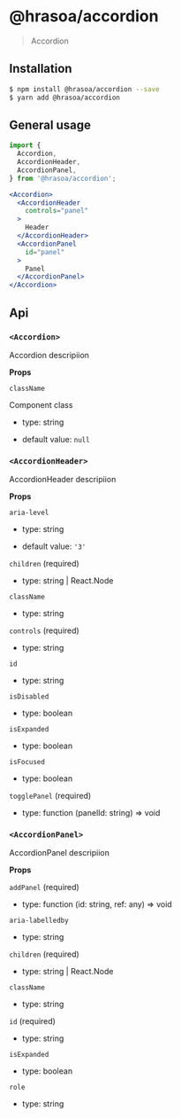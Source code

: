 # @hrasoa/accordion

> Accordion

## Installation

```bash
$ npm install @hrasoa/accordion --save
$ yarn add @hrasoa/accordion
```

## General usage

```jsx
import {
  Accordion,
  AccordionHeader,
  AccordionPanel,
} from '@hrasoa/accordion';

<Accordion>
  <AccordionHeader
    controls="panel"
  >
    Header
  </AccordionHeader>
  <AccordionPanel
    id="panel"
  >
    Panel
  </AccordionPanel>
</Accordion>
```


## Api

### `<Accordion>`

Accordion descripiion

**Props**

`className` 

Component class

* type: string

* default value: `null`

### `<AccordionHeader>`

AccordionHeader descripiion

**Props**

`aria-level` 

* type: string

* default value: `'3'`

`children` (required)

* type: string | React.Node

`className` 

* type: string

`controls` (required)

* type: string

`id` 

* type: string

`isDisabled` 

* type: boolean

`isExpanded` 

* type: boolean

`isFocused` 

* type: boolean

`togglePanel` (required)

* type: function (panelId: string) => void

### `<AccordionPanel>`

AccordionPanel descripiion

**Props**

`addPanel` (required)

* type: function (id: string, ref: any) => void

`aria-labelledby` 

* type: string

`children` (required)

* type: string | React.Node

`className` 

* type: string

`id` (required)

* type: string

`isExpanded` 

* type: boolean

`role` 

* type: string
